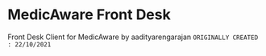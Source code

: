 
# MedicAware Front Desk
Front Desk Client for MedicAware
by aadityarengarajan
```ORIGINALLY CREATED : 22/10/2021```